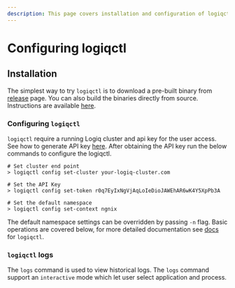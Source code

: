 ```yaml
---
description: This page covers installation and configuration of logiqctl
---
```


# Configuring logiqctl

## Installation

The simplest way to try `logiqctl` is to download a pre-built binary from [release](https://github.com/logiqai/logiqctl/releases) page. You can also build the binaries directly from source. Instructions are available [here](https://github.com/logiqai/logiqctl#how-to-build-from-source).

### Configuring `logiqctl` 

`logiqctl` require a running Logiq cluster and api key for the user access. See how to generate API key [here](obtaining-api-key.md). After obtaining the API key run the below commands to configure the logiqctl.

```text
# Set cluster end point
> logiqctl config set-cluster your-logiq-cluster.com

# Set the API Key
> logiqctl config set-token r0q7EyIxNgVjAqLoIeDioJAWEhAR6wK4Y5XpPb3A

# Set the default namespace 
> logiqctl config set-context ngnix
```

The default namespace settings can be overridden by passing `-n` flag. Basic operations are covered below, for more detailed documentation see [docs](https://logiqctl.logiq.ai/) for `logiqctl`. 

### `logiqctl` logs

The `logs` command is used to view historical logs. The `logs` command support an `interactive` mode which let user select application and process. 





